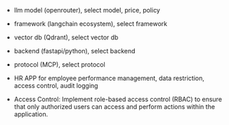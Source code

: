 - llm model (openrouter), select model, price, policy
- framework (langchain ecosystem), select framework
- vector db (Qdrant), select vector db
- backend (fastapi/python), select backend
- protocol (MCP), select protocol


- HR APP for employee performance management, data restriction, access control, audit logging
- Access Control: Implement role-based access control (RBAC) to ensure that only authorized users can access and perform actions within the application.
